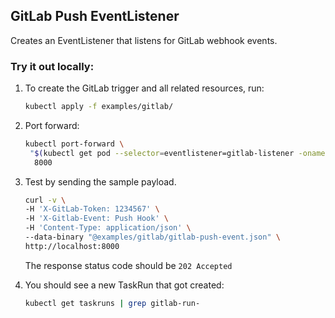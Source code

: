## GitLab Push EventListener

Creates an EventListener that listens for GitLab webhook events.

### Try it out locally:

1. To create the GitLab trigger and all related resources, run:

   ```bash
   kubectl apply -f examples/gitlab/
   ```

1. Port forward:

   ```bash
   kubectl port-forward \
    "$(kubectl get pod --selector=eventlistener=gitlab-listener -oname)" \
     8000
   ```

1. Test by sending the sample payload.

   ```bash
   curl -v \
   -H 'X-GitLab-Token: 1234567' \
   -H 'X-Gitlab-Event: Push Hook' \
   -H 'Content-Type: application/json' \
   --data-binary "@examples/gitlab/gitlab-push-event.json" \
   http://localhost:8000
   ```

   The response status code should be `202 Accepted`

1. You should see a new TaskRun that got created:

   ```bash
   kubectl get taskruns | grep gitlab-run-
   ```
